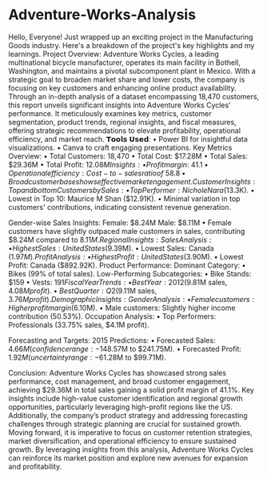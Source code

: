 # Adventure-Works-Analysis
Hello, Everyone! 
Just wrapped up an exciting project in the Manufacturing Goods industry. Here's a breakdown of the project's key highlights and my learnings.
Project Overview:
Adventure Works Cycles, a leading multinational bicycle manufacturer, operates its main facility in Bothell, Washington, and maintains a pivotal subcomponent plant in Mexico. With a strategic goal to broaden market share and lower costs, the company is focusing on key customers and enhancing online product availability. Through an in-depth analysis of a dataset encompassing 18,470 customers, this report unveils significant insights into Adventure Works Cycles’ performance. It meticulously examines key metrics, customer segmentation, product trends, regional insights, and fiscal measures, offering strategic recommendations to elevate profitability, operational efficiency, and market reach.
𝗧𝗼𝗼𝗹𝘀 𝗨𝘀𝗲𝗱:
• Power BI for insightful data visualizations.
• Canva to craft engaging presentations.
Key Metrics Overview: 
•	Total Customers: 18,470 
•	Total Cost: $17.28M 
•	Total Sales: $29.36M 
•	Total Profit: $12.08M
Insights: 
•	Profit margin: ~41.1% demonstrates effective cost management. 
•	Operational efficiency: Cost-to-sales ratio of ~58.8% highlights optimized resource utilization. 
•	Broad customer base shows effective market engagement.
Customer Insights: 
Top and bottom Customers by Sales: 
•	Top Performer: Nichole Nara ($13.3K). 
•	Lowest in Top 10: Maurice M Shan ($12.91K). 
•	Minimal variation in top customers' contributions, indicating consistent revenue generation.



Gender-wise Sales Insights:
Female: $8.24M  Male: $8.11M
•	Female customers have slightly outpaced male customers in sales, contributing $8.24M compared to $8.11M.
Regional Insights:
 Sales Analysis:
•	Highest Sales: United States ($9.39M). 
•	Lowest Sales: Canada ($1.97M). 
Profit Analysis: 
•	Highest Profit: United States ($3.90M). 
•	Lowest Profit: Canada ($892.92K).
Product Performance:
 Dominant Category: 
•	Bikes (99% of total sales).
 Low-Performing Subcategories: 
•	Bike Stands: $159 • Vests: $191
Fiscal Year Trends: 
•	Best Year: 2012 ($9.81M sales, $4.08M profit). 
•	Best Quarter: Q2 ($9.11M sales, $3.76M profit).
Demographic Insights:
 Gender Analysis: 
•	Female customers: Higher profit margin ($6.10M). 
•	Male customers: Slightly higher income contribution (50.53%).
Occupation Analysis: 
•	Top Performers: Professionals (33.75% sales, $4.1M profit).



Forecasting and Targets: 
2015 Predictions: 
•	Forecasted Sales: $4.66M (confidence range: -$148.57M to $241.75M). 
•	Forecasted Profit: $1.92M (uncertainty range: -$61.28M to $99.71M).

Conclusion: 
Adventure Works Cycles has showcased strong sales performance, cost management, and broad customer engagement, achieving $29.36M in total sales gaining a solid profit margin of 41.1%. Key insights include high-value customer identification and regional growth opportunities, particularly leveraging high-profit regions like the US. Additionally, the company’s product strategy and addressing forecasting challenges through strategic planning are crucial for sustained growth. Moving forward, it is imperative to focus on customer retention strategies, market diversification, and operational efficiency to ensure sustained growth. By leveraging insights from this analysis, Adventure Works Cycles can reinforce its market position and explore new avenues for expansion and profitability.
